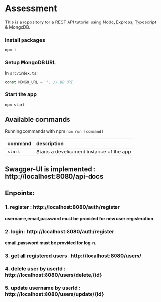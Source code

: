 # Assessment

This is a repository for a REST API tutorial using Node, Express, Typescript & MongoDB.

### Install packages

```shell
npm i
```

### Setup MongoDB URL

In `src/index.ts`:

```js
const MONGO_URL = ''; // DB URI
```

### Start the app

```shell
npm start
```

## Available commands

Running commands with npm `npm run [command]`

| command         | description                              |
| :-------------- | :--------------------------------------- |
| `start`         | Starts a development instance of the app |


## Swagger-UI is implemented : http://localhost:8080/api-docs

## Enpoints:
### 1. register : http://localhost:8080/auth/register
#### username,email,password must be provided for new user registeration.

### 2. login : http://localhost:8080/auth/register
#### email,password must be provided for log in.

### 3. get all registered users : http://localhost:8080/users/

### 4. delete user by userId : http://localhost:8080/users/delete/{id}

### 5. update username by userId : http://localhost:8080/users/update/{id}
